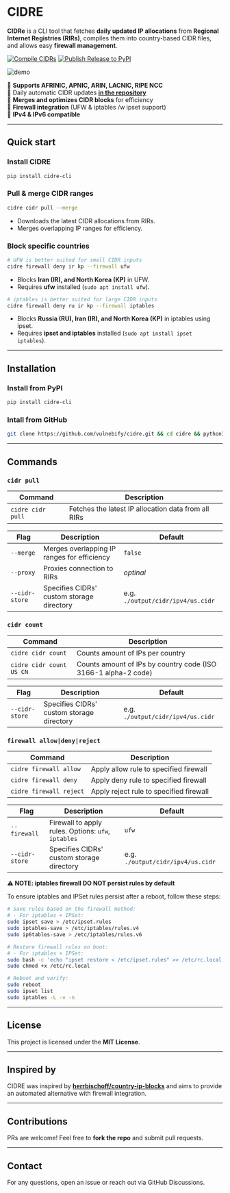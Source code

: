 # CIDRE

**CIDRe** is a CLI tool that fetches **daily updated IP allocations** from **Regional Internet Registries (RIRs)**, compiles them into country-based CIDR files, and allows easy **firewall management**.

[![Compile CIDRs](https://github.com/vulnebify/cidre/actions/workflows/compile_cidrs.yml/badge.svg)](https://github.com/vulnebify/cidre/actions/workflows/compile_cidrs.yml)
[![Publish Release to PyPI](https://github.com/vulnebify/cidre/actions/workflows/pypi_release.yml/badge.svg)](https://github.com/vulnebify/cidre/actions/workflows/pypi_release.yml)

![demo](https://github.com/user-attachments/assets/ada4e504-90a3-442b-aa05-98a1e0b1da7e)

🔹 **Supports AFRINIC, APNIC, ARIN, LACNIC, RIPE NCC**    
🔹 Daily automatic CIDR updates **[in the repository](https://github.com/vulnebify/cidre/blob/main/output/cidr)**    
🔹 **Merges and optimizes CIDR blocks** for efficiency     
🔹 **Firewall integration** (UFW & iptables /w ipset support)   
🔹 **IPv4 & IPv6 compatible**     

---

## Quick start

### **Install CIDRE**

```bash
pip install cidre-cli
```

### **Pull & merge CIDR ranges**

```bash
cidre cidr pull --merge
```

- Downloads the latest CIDR allocations from RIRs.
- Merges overlapping IP ranges for efficiency.

### **Block specific countries**

```bash
# UFW is better suited for small CIDR inputs
cidre firewall deny ir kp --firewall ufw
```

- Blocks **Iran (IR), and North Korea (KP)** in UFW.
- Requires **ufw** installed (`sudo apt install ufw`).


```bash
# iptables is better suited for large CIDR inputs
cidre firewall deny ru ir kp --firewall iptables
```

- Blocks **Russia (RU), Iran (IR), and North Korea (KP)** in iptables using ipset.
- Requires **ipset and iptables** installed (`sudo apt install ipset iptables`).

---

## Installation

### Install from PyPI

```bash
pip install cidre-cli
```

### Intall from GitHub

```bash
git clone https://github.com/vulnebify/cidre.git && cd cidre && python3 -m venv .venv && source .venv/bin/activate && pip install .
```

---

## Commands

### `cidr pull`

| Command           | Description                                         |
| ----------------- | --------------------------------------------------- |
| `cidre cidr pull` | Fetches the latest IP allocation data from all RIRs |

| Flag           | Description                                 | Default                           |
| -------------- | ------------------------------------------- | --------------------------------- |
| `--merge`      | Merges overlapping IP ranges for efficiency | `false`                           |
| `--proxy`      | Proxies connection to RIRs                  | *optinal*                         |
| `--cidr-store` | Specifies CIDRs' custom storage directory   | e.g. `./output/cidr/ipv4/us.cidr` |

### `cidr count`

| Command                  | Description                                                    |
| ------------------------ | -------------------------------------------------------------- |
| `cidre cidr count`       | Counts amount of IPs per country                               |
| `cidre cidr count US CN` | Counts amount of IPs by country code (ISO 3166-1 alpha-2 code) |

| Flag           | Description                               | Default                           |
| -------------- | ----------------------------------------- | --------------------------------- |
| `--cidr-store` | Specifies CIDRs' custom storage directory | e.g. `./output/cidr/ipv4/us.cidr` |

### `firewall allow|deny|reject`

| Command                 | Description                             |
| ----------------------- | --------------------------------------- |
| `cidre firewall allow`  | Apply allow rule to specified firewall  |
| `cidre firewall deny`   | Apply deny rule to specified firewall   |
| `cidre firewall reject` | Apply reject rule to specified firewall |

| Flag           | Description                                         | Default                           |
| -------------- | --------------------------------------------------- | --------------------------------- |
| `--firewall`   | Firewall to apply rules. Options: `ufw`, `iptables` | `ufw`                             |
| `--cidr-store` | Specifies CIDRs' custom storage directory           | e.g. `./output/cidr/ipv4/us.cidr` |

**⚠️ NOTE: iptables firewall DO NOT persist rules by default**

To ensure iptables and IPSet rules persist after a reboot, follow these steps:

```bash
# Save rules based on the firewall method:
# - For iptables + IPSet:
sudo ipset save > /etc/ipset.rules
sudo iptables-save > /etc/iptables/rules.v4
sudo ip6tables-save > /etc/iptables/rules.v6

# Restore firewall rules on boot:
# - For iptables + IPSet:
sudo bash -c 'echo "ipset restore < /etc/ipset.rules" >> /etc/rc.local'
sudo chmod +x /etc/rc.local

# Reboot and verify:
sudo reboot
sudo ipset list
sudo iptables -L -v -n
```

---

## License

This project is licensed under the **MIT License**.

---

## Inspired by

CIDRE was inspired by **[herrbischoff/country-ip-blocks](https://github.com/herrbischoff/country-ip-blocks)** and aims to provide an automated alternative with firewall integration.

---

## Contributions

PRs are welcome! Feel free to **fork the repo** and submit pull requests.

---

## Contact

For any questions, open an issue or reach out via GitHub Discussions.

